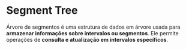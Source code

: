 # Segment Tree

Árvore de segmentos é uma estrutura de dados em árvore usada para **armazenar informações sobre intervalos ou segmentos**. Ele permite operações de **consulta e atualização em intervalos específicos**.
